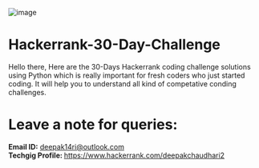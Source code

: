 ![image](https://user-images.githubusercontent.com/49471265/233603274-2bbe6e48-2fe3-4566-a6d0-3c511b0ba814.png)

# Hackerrank-30-Day-Challenge
Hello there, Here are the 30-Days Hackerrank coding challenge solutions using Python which is really important for fresh coders who just started coding. It will help you to understand all kind of competative conding challenges.

# Leave a note for queries:
 <strong>Email ID:</strong> deepak14ri@outlook.com <br>
 <strong>Techgig Profile: </strong>https://www.hackerrank.com/deepakchaudhari2


